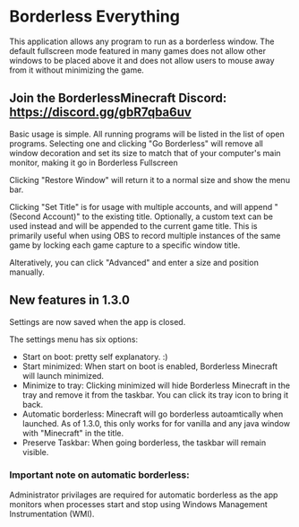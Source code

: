 # Borderless Everything
This application allows any program to run as a borderless window. The default fullscreen mode featured in many games does not allow other windows to be placed above it and does not allow users to mouse away from it without minimizing the game.

## Join the BorderlessMinecraft Discord: https://discord.gg/gbR7qba6uv

Basic usage is simple. All running programs will be listed in the list of open programs. Selecting one and clicking "Go Borderless" will remove all window decoration and set its size to match that of your computer's main monitor, making it go in Borderless Fullscreen

Clicking "Restore Window" will return it to a normal size and show the menu bar.

Clicking "Set Title" is for usage with multiple accounts, and will append "(Second Account)" to the existing title. Optionally, a custom text can be used instead and will be appended to the current game title. This is primarily useful when using OBS to record multiple instances of the same game by locking each game capture to a specific window title.

Alteratively, you can click "Advanced" and enter a size and position manually.

## New features in 1.3.0

Settings are now saved when the app is closed.

The settings menu has six options:

- Start on boot: pretty self explanatory. :)
- Start minimized: When start on boot is enabled, Borderless Minecraft will launch minimized.
- Minimize to tray: Clicking minimized will hide Borderless Minecraft in the tray and remove it from the taskbar. You can click its tray icon to bring it back.
- Automatic borderless: Minecraft will go borderless autoamtically when launched. As of 1.3.0, this only works for for vanilla and any java window with "Minecraft" in the title.
- Preserve Taskbar: When going borderless, the taskbar will remain visible.

### Important note on automatic borderless:

Administrator privilages are required for automatic borderless as the app monitors when processes start and stop using Windows Management Instrumentation (WMI).
